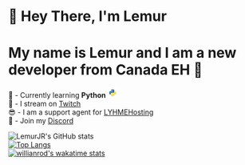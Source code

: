 # 👋 Hey There, I'm Lemur

# My name is Lemur and I am a new developer from Canada EH 🍁

🐍 - Currently learning **Python**  <code><img height="20" src="https://raw.githubusercontent.com/github/explore/80688e429a7d4ef2fca1e82350fe8e3517d3494d/topics/python/python.png"></code>    
🎤 - I stream on [Twitch](https://www.twitch.tv/a_lemurr)  
😎 - I am a support agent for [LYHMEHosting](https://lyhme.io)  
🦃 - Join my [Discord](https://discord.com/invite/ZhSmjpr)  



![LemurJR's GitHub stats](https://github-readme-stats.vercel.app/api?username=LemurJR&show_icons=true&theme=radical)  
[![Top Langs](https://github-readme-stats.vercel.app/api/top-langs/?username=LemurJR&layout=compact)](https://github.com/anuraghazra/github-readme-stats)  
[![willianrod's wakatime stats](https://github-readme-stats.vercel.app/api/wakatime?username=LemurJR)](https://github.com/anuraghazra/github-readme-stats)
